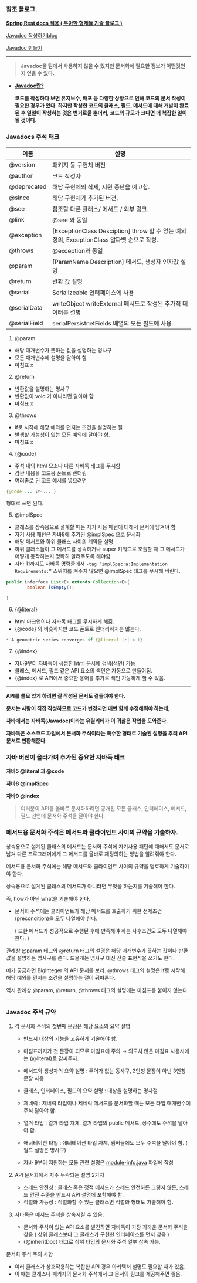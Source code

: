 ### **참조 블로그.**

**[Spring Rest docs 적용 ( 우아한 형제들 기술 블로그  )](https://techblog.woowahan.com/2597/)** 

[Javadoc 작성하기blog](https://blog.live2skull.kr/javadoc/java/java-javadoc/) 

[Javadoc 만들기](https://www.devkuma.com/docs/javadoc/) 

---

> **Javadoc을 팀에서 사용하지 않을 수 있지만 문서화에 필요한 정보가 어떤것인지 얻을 수 있다.**
> 

- **[Javadoc란?](https://blog.live2skull.kr/javadoc/java/java-javadoc/)**
    
    **코드를 작성하다 보면 유지보수, 배포 등 다양한 상황으로 인해 코드의 문서 작성이 필요한 경우가 있다. 하지만 작성한 코드의 클래스, 필드, 메서드에 대해 개발이 완료된 후 일일이 작성하는 것은 번거로울 뿐더러, 코드의 규모가 크다면 더 복잡한 일이 될 것이다.** 
    

### Javadocs 주석 태크

| 이름 | 설명 |
| --- | --- |
| @version | 패키지 등 구현체 버전 |
| @author | 코드 작성자 |
| @deprecated | 해당 구현체의 삭제, 지원 중단을 예고함.  |
| @since | 해당 구현체가 추가된 버전. |
| @see |  참조할 다른 클래스/ 메서드 / 외부 링크. |
| @link | @see 와 동일 |
| @exception | [ExceptionClass Desciption] throw 할 수 있는 예외 정의, ExceptionClass 알파벳 순으로 작성. |
| @throws | @exception과 동일 |
| @param | [ParamName Description] 메서드, 생성자 인자값 설명 |
| @return | 반환 값 설명 |
| @serial | Serializeable 인터페이스에 사용 |
| @serialData | writeObject writeExternal 메서드로 작성된 추가적 데이터를 설명 |
| @serialField | serialPersistnetFields 배열의 모든 필드에 사용.  |

1) @param 

- 해당 매개변수가 뜻하는 값을 설명하는 명사구
- 모든 매개변수에 설명을 달아야 함
- 마침표 x

2) @return

- 반환값을 설명하는 명사구
- 반환값이 void 가 아니라면 달아야 함
- 마침표 x

3) @throws 

- if로 시작해 해당 예외를 던지는 조건을 설명하는 절
- 발생할 가능성이 있는 모든 예외에 달아야 함.
- 마침표 x

4) {@code}

- 주석 내의 html 요소나 다른 자바독 태그를 무시함
- 감싼 내용을 코드용 폰트로 렌더링
- 여러줄로 된 코드 예시를 넣으려면

```java
{@code ... 코드... }
```

형태로 쓰면 된다. 

5) @implSpec

- 클래스를 상속용으로 설계할 때는 자기 사용 패턴에 대해서 문서에 남겨야 함
- 자기 사용 패턴은 자바8에 추가된 @implSpec 으로 문서화
- 해당 메서드와 하위 클래스 사이의 계약을 설명
- 하위 클래스들이 그 메서드를 상속하거나 super 키워드로 호출할 때 그 메서드가 어떻게 동작하는지 명확히 알려주도록 해야함
- 자바 11까지도 자바독 명령줄에서  `-tag “implSpec:a:Implementation Requirements:”` 스위치를 켜주지 않으면 @implSpec 태그를 무시해 버린다.

```java
public inferface List<E> extends Collection<E>{
		boolean isEmpty();		

}
```

6) {@literal}

- html 마크업이나 자바독 태그를 무시하게 해줌.
- {@code} 와 비슷하지만 코드 폰트로 렌더리하지는 않는다.

```java
* A geometric series converges if {@literal |r| < 1}.
```

7) {@index}

- 자바9부터 자바독이 생성한 html 문서에 검색(색인) 가능
- 클래스, 메서드, 필드 같은 API 요소의 색인은 자동으로 만들어짐.
- {@index} 로 API에서 중요한 용어를 추가로 색인 가능하게 할 수 있음.

---

**API를 쓸모 있게 하려면 잘 작성된 문서도 곁들여야 한다.** 

**문서는 사람이 직접 작성하므로 코드가 변경되면 매번 함께 수정해줘야 하는데,** 

**자바에서는 자바독(Javadoc)이라는 유틸리티가 이 귀찮은 작업을 도와준다.** 

**자바독은 소스코드 파일에서 문서화 주석이라는 특수한 형태로 기술된 설명을 추려 API 문서로 변환해준다.** 

### 자바 버전이 올라가며 추가된 중요한 자바독 태크

**자바5 @literal 과 @code**

**자바8 @implSpec**

**자바9 @index**

> 여러분이 API를 올바로 문서화하려면 공개된 모든 클래스, 인터페이스, 메서드, 필드 선언에 문서화 주석을 달아야 한다.
> 

### 메서드용 문서화 주석은 메서드와 클라이언트 사이의 규약을 기술하자.

상속용으로 설계된 클래스의 메서드는 문서화 주석에 자기사용 패턴에 대해서도 문서로 남겨 다른 프로그래머에게 그 메서드를 올바로 재정의하는 방법을 알려줘야 한다. 

메서드용 문서화 주석에는 해당 메서드와 클라이언트 사이의 규약을 명료하게 기술하여야 한다. 

상속용으로 설계된 클래스의 메서드가 아니라면 무엇을 하는지를 기술해야 한다. 

즉, how가 아닌 what을 기술해야 한다. 

- 문서화 주석에는 클라이언트가 해당 메서드를 호출하기 위한 전제조건 (precondition)을 모두 나열해야 한다.
    
    ( 또한 메서드가 성공적으로 수행된 후에 만족해야 하는 사후조건도 모두 나열해야 한다. ) 
    

관례상 @param 태그와  @return 태그의 설명은 해당 매개변수가 뜻하는 값이나 반환값을 설명하는 명사구를 쓴다. 드물게는 명사구 대신 산술 표현식을 쓰기도 한다. 

예가 궁금하면 BigInteger 의 API 문서를 보라. @throws 태그의 설명은 if로 시작해 해당 예외를 던지는 조건을 설명하는 절이 뒤따른다. 

역시 관례상 @param, @return, @throws 태그의 설명에는 마침표를 붙이지 않는다. 

---

### Javadoc 주석 규약

1. 각 문서화 주석의 첫번째 문장은 해당 요소의 요약 설명
    - 반드시 대상의 기능을 고유하게 기술해야 함.
    - 마침표까지가 첫 문장이 되므로 마침표에 주의 → 의도치 않은 마침표 사용시에는 {@literal}로 감싸주자.
    - 메서드와 생성자의 요약 설명 : 주어가 없는 동사구, 2인칭 문장이 아닌 3인칭 문장 사용
    - 클래스, 인터페이스, 필드의 요약 설명  : 대상을 설명하는 명사절
    - 제네릭 : 제네릭 타입이나 제네릭 메서드를 문서화할 때는 모든 타입 매개변수에 주석 달아야 함.
    
    - 열거 타입 : 열거 타입 자체, 열거 타입의 public 메서드, 상수에도 주석을 달아야 함.
    - 애너테이션 타입 : 애너테이션 타입 자체, 멤버들에도 모두 주석을 달아야 함. ( 필드 설명은 명사구)
    - 자바 9부터 지원하는 모듈 관련 설명은 [module-info.java](http://module-info.java) 파일에 작성
    

1. API 문서화에서 자주 누락되는 설명 2가지 
    - 스레드 안전성 : 클래스 혹은 정적 메서드가 스레드 안전하든 그렇지 않든, 스레드 안전 수준을 반드시 API 설명에 포함해야 함.
    - 직렬화 가능성 : 직렬화할 수 있는 클래스면 직렬화 형태도 기술해야 함.

1. 자바독은 메서드 주석을 상속시킬 수 있음. 
    - 문서화 주석이 없는 API 요소를 발견하면 자바독이 가장 가까운 문서화 주석을 찾음 ( 상위 클래스보다 그 클래스가 구현한 인터페이스를 먼저 찾음 )
    - {@inheritDoc} 태그로 상위 타입의 문서화 주석 일부 상속 가능.
    

문서화 주석 주의 사항

- 여러 클래스가 상호작용하는 복잡한 API 경우 아키텍처 설명도 필요할 때가 있음.
- 이 떄는 클래스나 패키지의 문서화 주석에서 그 문서의 링크를 제공해주면 좋음.